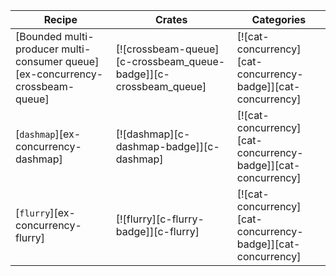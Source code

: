 | Recipe | Crates | Categories |
|---|---|---|
| [Bounded multi-producer multi-consumer queue][ex-concurrency-crossbeam-queue] | [![crossbeam-queue][c-crossbeam_queue-badge]][c-crossbeam_queue] | [![cat-concurrency][cat-concurrency-badge]][cat-concurrency] |
| [`dashmap`][ex-concurrency-dashmap] | [![dashmap][c-dashmap-badge]][c-dashmap] | [![cat-concurrency][cat-concurrency-badge]][cat-concurrency] |
| [`flurry`][ex-concurrency-flurry] | [![flurry][c-flurry-badge]][c-flurry] | [![cat-concurrency][cat-concurrency-badge]][cat-concurrency] |

